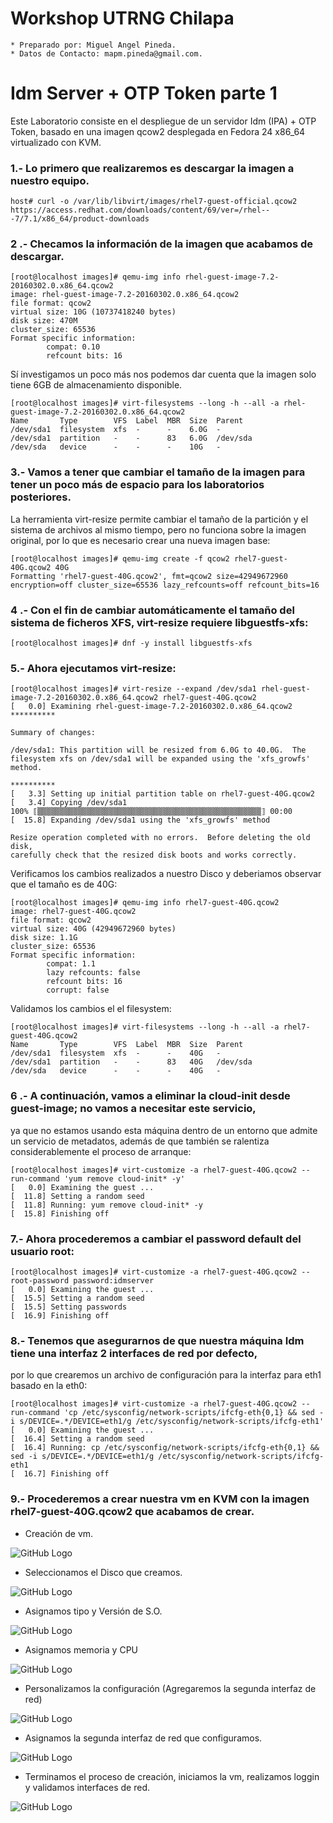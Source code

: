 # Workshop UTRNG Chilapa

	* Preparado por: Miguel Angel Pineda.
	* Datos de Contacto: mapm.pineda@gmail.com.

# Idm Server + OTP Token parte 1

Este Laboratorio consiste en el despliegue de un servidor Idm (IPA) + OTP Token, basado en una imagen qcow2 desplegada en Fedora 24 x86_64 virtualizado con KVM.

### 1.- Lo primero que realizaremos es descargar la imagen a nuestro equipo.

	host# curl -o /var/lib/libvirt/images/rhel7-guest-official.qcow2 https://access.redhat.com/downloads/content/69/ver=/rhel---7/7.1/x86_64/product-downloads

### 2 .- Checamos la información de la imagen que acabamos de descargar.

	[root@localhost images]# qemu-img info rhel-guest-image-7.2-20160302.0.x86_64.qcow2 
	image: rhel-guest-image-7.2-20160302.0.x86_64.qcow2
	file format: qcow2
	virtual size: 10G (10737418240 bytes)
	disk size: 470M
	cluster_size: 65536
	Format specific information:
    		compat: 0.10
    		refcount bits: 16

Sí investigamos un poco más nos podemos dar cuenta que la imagen solo tiene 6GB de almacenamiento disponible.
	
	[root@localhost images]# virt-filesystems --long -h --all -a rhel-guest-image-7.2-20160302.0.x86_64.qcow2
	Name       Type        VFS  Label  MBR  Size  Parent
	/dev/sda1  filesystem  xfs  -      -    6.0G  -
	/dev/sda1  partition   -    -      83   6.0G  /dev/sda
	/dev/sda   device      -    -      -    10G   -

### 3.- Vamos a tener que cambiar el tamaño de la imagen para tener un poco más de espacio para los laboratorios posteriores. 
La herramienta virt-resize permite cambiar el tamaño de la partición y el sistema de archivos al mismo tiempo, 
pero no funciona sobre la imagen original, por lo que es necesario crear una nueva imagen base:

	[root@localhost images]# qemu-img create -f qcow2 rhel7-guest-40G.qcow2 40G
	Formatting 'rhel7-guest-40G.qcow2', fmt=qcow2 size=42949672960 encryption=off cluster_size=65536 lazy_refcounts=off refcount_bits=16

### 4 .- Con el fin de cambiar automáticamente el tamaño del sistema de ficheros XFS, virt-resize requiere libguestfs-xfs:

	[root@localhost images]# dnf -y install libguestfs-xfs

### 5.- Ahora ejecutamos virt-resize:

	[root@localhost images]# virt-resize --expand /dev/sda1 rhel-guest-image-7.2-20160302.0.x86_64.qcow2 rhel7-guest-40G.qcow2
	[   0.0] Examining rhel-guest-image-7.2-20160302.0.x86_64.qcow2
	**********

	Summary of changes:

	/dev/sda1: This partition will be resized from 6.0G to 40.0G.  The 
	filesystem xfs on /dev/sda1 will be expanded using the 'xfs_growfs' method.

	**********
	[   3.3] Setting up initial partition table on rhel7-guest-40G.qcow2
	[   3.4] Copying /dev/sda1
 	100% ⟦▒▒▒▒▒▒▒▒▒▒▒▒▒▒▒▒▒▒▒▒▒▒▒▒▒▒▒▒▒▒▒▒▒▒▒▒▒▒▒▒▒▒▒▒▒▒▒▒▒▒⟧ 00:00
	[  15.8] Expanding /dev/sda1 using the 'xfs_growfs' method

	Resize operation completed with no errors.  Before deleting the old disk, 
	carefully check that the resized disk boots and works correctly.

Verificamos los cambios realizados a nuestro Disco y deberiamos observar que el tamaño es de 40G:

	[root@localhost images]# qemu-img info rhel7-guest-40G.qcow2
	image: rhel7-guest-40G.qcow2
	file format: qcow2
	virtual size: 40G (42949672960 bytes)
	disk size: 1.1G
	cluster_size: 65536
	Format specific information:
    		compat: 1.1
    		lazy refcounts: false
    		refcount bits: 16
    		corrupt: false

Validamos los cambios el el filesystem:

	[root@localhost images]# virt-filesystems --long -h --all -a rhel7-guest-40G.qcow2
	Name       Type        VFS  Label  MBR  Size  Parent
	/dev/sda1  filesystem  xfs  -      -    40G   -
	/dev/sda1  partition   -    -      83   40G   /dev/sda
	/dev/sda   device      -    -      -    40G   -


### 6 .- A continuación, vamos a eliminar la cloud-init desde guest-image; no vamos a necesitar este servicio, 
ya que no estamos usando esta máquina dentro de un entorno que admite un servicio de metadatos, 
además de que también se ralentiza considerablemente el proceso de arranque:

	[root@localhost images]# virt-customize -a rhel7-guest-40G.qcow2 --run-command 'yum remove cloud-init* -y'
	[   0.0] Examining the guest ...
	[  11.8] Setting a random seed
	[  11.8] Running: yum remove cloud-init* -y
	[  15.8] Finishing off

### 7.- Ahora procederemos a cambiar el password default del usuario root:

	[root@localhost images]# virt-customize -a rhel7-guest-40G.qcow2 --root-password password:idmserver
	[   0.0] Examining the guest ...
	[  15.5] Setting a random seed
	[  15.5] Setting passwords
	[  16.9] Finishing off
	
### 8.- Tenemos que asegurarnos de que nuestra máquina Idm tiene una interfaz 2 interfaces de red por defecto,
por lo que crearemos un archivo de configuración para la interfaz para eth1 basado en la eth0:

	[root@localhost images]# virt-customize -a rhel7-guest-40G.qcow2 --run-command 'cp /etc/sysconfig/network-scripts/ifcfg-eth{0,1} && sed -i s/DEVICE=.*/DEVICE=eth1/g /etc/sysconfig/network-scripts/ifcfg-eth1'
	[   0.0] Examining the guest ...
	[  16.4] Setting a random seed
	[  16.4] Running: cp /etc/sysconfig/network-scripts/ifcfg-eth{0,1} && sed -i s/DEVICE=.*/DEVICE=eth1/g /etc/sysconfig/network-scripts/ifcfg-eth1
	[  16.7] Finishing off

### 9.- Procederemos a crear nuestra vm en KVM con la imagen rhel7-guest-40G.qcow2 que acabamos de crear.

* Creación de vm.

![GitHub Logo](/img/Lab-1/Lab-1-a.png)

* Seleccionamos el Disco que creamos.

![GitHub Logo](/img/Lab-1/Lab-1-i.png)

* Asignamos tipo y Versión de S.O.

![GitHub Logo](/img/Lab-1/Lab-1-c.png)

* Asignamos memoria y CPU

![GitHub Logo](/img/Lab-1/Lab-1-d.png)

* Personalizamos la configuración (Agregaremos la segunda interfaz de red)

![GitHub Logo](/img/Lab-1/Lab-1-e.png)

* Asignamos la segunda interfaz de red que configuramos.

![GitHub Logo](/img/Lab-1/Lab-1-f.png)

* Terminamos el proceso de creación, iniciamos la vm, realizamos loggin y validamos interfaces de red.

![GitHub Logo](/img/Lab-1/Lab-1-g.png)


